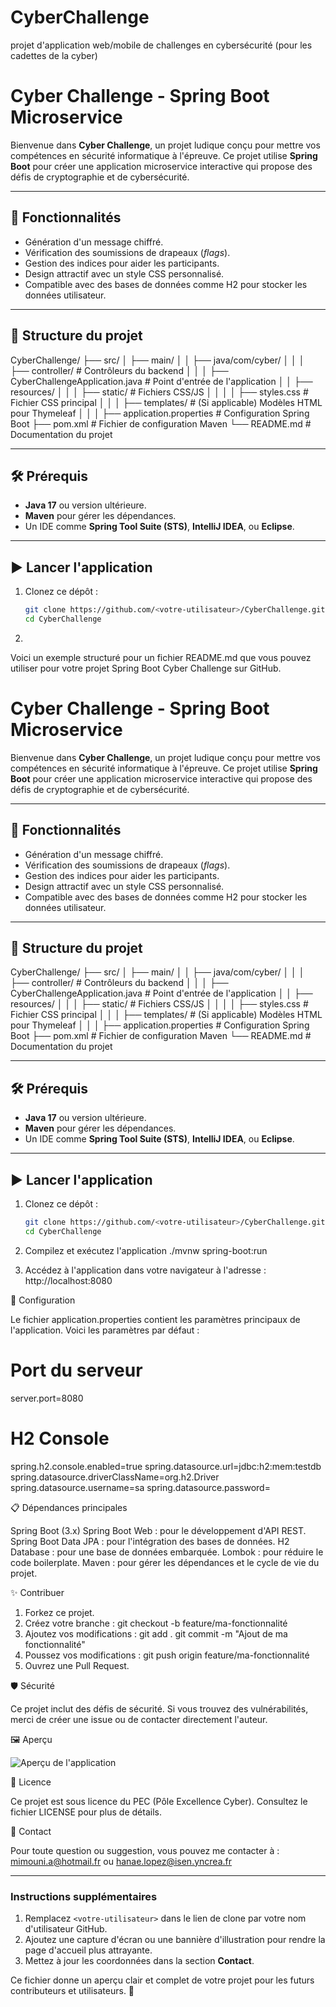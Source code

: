# CyberChallenge
projet d'application web/mobile de challenges en cybersécurité (pour les cadettes de la cyber)
# Cyber Challenge - Spring Boot Microservice

Bienvenue dans **Cyber Challenge**, un projet ludique conçu pour mettre vos compétences en sécurité informatique à l'épreuve. Ce projet utilise **Spring Boot** pour créer une application microservice interactive qui propose des défis de cryptographie et de cybersécurité.

---

## 🚀 Fonctionnalités

- Génération d'un message chiffré.
- Vérification des soumissions de drapeaux (*flags*).
- Gestion des indices pour aider les participants.
- Design attractif avec un style CSS personnalisé.
- Compatible avec des bases de données comme H2 pour stocker les données utilisateur.

---

## 📂 Structure du projet

CyberChallenge/ ├── src/ │ ├── main/ │ │ ├── java/com/cyber/ │ │ │ ├── controller/ # Contrôleurs du backend │ │ │ ├── CyberChallengeApplication.java # Point d'entrée de l'application │ │ ├── resources/ │ │ │ ├── static/ # Fichiers CSS/JS │ │ │ │ ├── styles.css # Fichier CSS principal │ │ │ ├── templates/ # (Si applicable) Modèles HTML pour Thymeleaf │ │ │ ├── application.properties # Configuration Spring Boot ├── pom.xml # Fichier de configuration Maven └── README.md # Documentation du projet


---

## 🛠️ Prérequis

- **Java 17** ou version ultérieure.
- **Maven** pour gérer les dépendances.
- Un IDE comme **Spring Tool Suite (STS)**, **IntelliJ IDEA**, ou **Eclipse**.

---

## ▶️ Lancer l'application

1. Clonez ce dépôt :
   ```bash
   git clone https://github.com/<votre-utilisateur>/CyberChallenge.git
   cd CyberChallenge

2. 
Voici un exemple structuré pour un fichier README.md que vous pouvez utiliser pour votre projet Spring Boot Cyber Challenge sur GitHub.

# Cyber Challenge - Spring Boot Microservice

Bienvenue dans **Cyber Challenge**, un projet ludique conçu pour mettre vos compétences en sécurité informatique à l'épreuve. Ce projet utilise **Spring Boot** pour créer une application microservice interactive qui propose des défis de cryptographie et de cybersécurité.

---

## 🚀 Fonctionnalités

- Génération d'un message chiffré.
- Vérification des soumissions de drapeaux (*flags*).
- Gestion des indices pour aider les participants.
- Design attractif avec un style CSS personnalisé.
- Compatible avec des bases de données comme H2 pour stocker les données utilisateur.

---

## 📂 Structure du projet

CyberChallenge/ ├── src/ │ ├── main/ │ │ ├── java/com/cyber/ │ │ │ ├── controller/ # Contrôleurs du backend │ │ │ ├── CyberChallengeApplication.java # Point d'entrée de l'application │ │ ├── resources/ │ │ │ ├── static/ # Fichiers CSS/JS │ │ │ │ ├── styles.css # Fichier CSS principal │ │ │ ├── templates/ # (Si applicable) Modèles HTML pour Thymeleaf │ │ │ ├── application.properties # Configuration Spring Boot ├── pom.xml # Fichier de configuration Maven └── README.md # Documentation du projet


---

## 🛠️ Prérequis

- **Java 17** ou version ultérieure.
- **Maven** pour gérer les dépendances.
- Un IDE comme **Spring Tool Suite (STS)**, **IntelliJ IDEA**, ou **Eclipse**.

---

## ▶️ Lancer l'application

1. Clonez ce dépôt :
   ```bash
   git clone https://github.com/<votre-utilisateur>/CyberChallenge.git
   cd CyberChallenge

2. Compilez et exécutez l'application 
./mvnw spring-boot:run

3. Accédez à l'application dans votre navigateur à l'adresse : http://localhost:8080

📜 Configuration

Le fichier application.properties contient les paramètres principaux de l'application. Voici les paramètres par défaut :

# Port du serveur
server.port=8080

# H2 Console
spring.h2.console.enabled=true
spring.datasource.url=jdbc:h2:mem:testdb
spring.datasource.driverClassName=org.h2.Driver
spring.datasource.username=sa
spring.datasource.password=

📋 Dépendances principales

Spring Boot (3.x)
Spring Boot Web : pour le développement d'API REST.
Spring Boot Data JPA : pour l'intégration des bases de données.
H2 Database : pour une base de données embarquée.
Lombok : pour réduire le code boilerplate.
Maven : pour gérer les dépendances et le cycle de vie du projet.

✨ Contribuer

1. Forkez ce projet.
2. Créez votre branche : git checkout -b feature/ma-fonctionnalité
3. Ajoutez vos modifications : git add .
                               git commit -m "Ajout de ma fonctionnalité"
4. Poussez vos modifications : git push origin feature/ma-fonctionnalité
5. Ouvrez une Pull Request.

🛡️ Sécurité

Ce projet inclut des défis de sécurité. Si vous trouvez des vulnérabilités, merci de créer une issue ou de contacter directement l'auteur.

🖼️ Aperçu

<img src="https://via.placeholder.com/800x400?text=Capture+de+l'application" alt="Aperçu de l'application" />

📜 Licence

Ce projet est sous licence du PEC (Pôle Excellence Cyber). Consultez le fichier LICENSE pour plus de détails.

📧 Contact

Pour toute question ou suggestion, vous pouvez me contacter à : mimouni.a@hotmail.fr ou hanae.lopez@isen.yncrea.fr


---

### Instructions supplémentaires
1. Remplacez `<votre-utilisateur>` dans le lien de clone par votre nom d'utilisateur GitHub.
2. Ajoutez une capture d'écran ou une bannière d'illustration pour rendre la page d'accueil plus attrayante.
3. Mettez à jour les coordonnées dans la section **Contact**. 

Ce fichier donne un aperçu clair et complet de votre projet pour les futurs contributeurs et utilisateurs. 🚀


